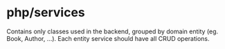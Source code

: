 # php/services

Contains only classes used in the backend, grouped by domain entity (eg. Book, Author, ...). Each entity service should have all CRUD operations.